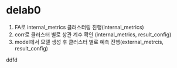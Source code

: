 # delab0
1. FA로 internal_metrics 클러스터링 진행(internal_metrics)
2. corr로 클러스터 별로 상관 계수 확인 (internal_metrics, result_config)
3. model에서 모델 생성 후 클러스터 별로 예측 진행(external_metrcis, result_config)
 
ddfd
